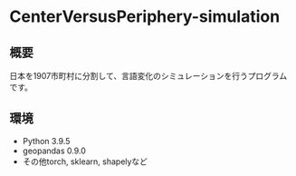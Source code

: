 # CenterVersusPeriphery-simulation

## 概要
日本を1907市町村に分割して、言語変化のシミュレーションを行うプログラムです。

## 環境
- Python 3.9.5
- geopandas 0.9.0
- その他torch, sklearn, shapelyなど
